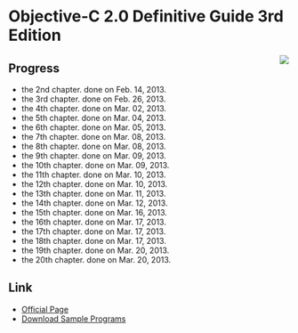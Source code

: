 Objective-C 2.0 Definitive Guide 3rd Edition
===================

<img align="right" src="http://www.sbcr.jp/img/t/4797368277_m.jpg"></img>

## Progress

- the  2nd chapter. done on Feb. 14, 2013.
- the  3rd chapter. done on Feb. 26, 2013.
- the  4th chapter. done on Mar. 02, 2013.
- the  5th chapter. done on Mar. 04, 2013.
- the  6th chapter. done on Mar. 05, 2013.
- the  7th chapter. done on Mar. 08, 2013.
- the  8th chapter. done on Mar. 08, 2013.
- the  9th chapter. done on Mar. 09, 2013.
- the 10th chapter. done on Mar. 09, 2013.
- the 11th chapter. done on Mar. 10, 2013.
- the 12th chapter. done on Mar. 10, 2013.
- the 13th chapter. done on Mar. 11, 2013.
- the 14th chapter. done on Mar. 12, 2013.
- the 15th chapter. done on Mar. 16, 2013.
- the 16th chapter. done on Mar. 17, 2013.
- the 17th chapter. done on Mar. 17, 2013.
- the 18th chapter. done on Mar. 17, 2013.
- the 19th chapter. done on Mar. 20, 2013.
- the 20th chapter. done on Mar. 20, 2013.

## Link

- [Official Page](http://www.sbcr.jp/products/4797368277.html)
- [Download Sample Programs](http://www.sbcr.jp/support/9730.html)
